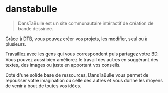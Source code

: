 danstabulle
===========
<blockquote>
	<p>
DansTaBulle est un site communautaire intéractif de création de bande dessinée.
</p>
</blockquote>

Grâce à DTB, vous pouvez créer vos projets, les modifier, seul ou à plusieurs.

Travaillez avec les gens qui vous correspondent puis partagez votre BD. Vous
pouvez aussi bien améliorez le travail des autres en suggérant des textes, des 
images ou juste en apportant vos conseils.

Doté d'une solide base de ressources, DansTaBulle vous permet de repousser votre imagination
ou celle des autres et vous donne les moyens de venir à bout de toutes vos idées.
